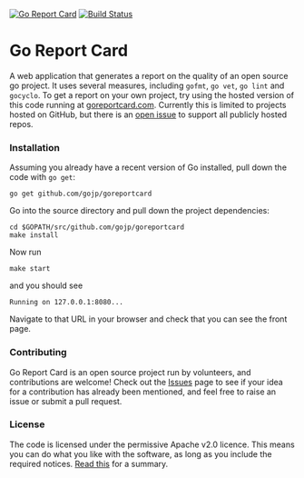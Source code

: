 [![Go Report Card](https://goreportcard.com/badge/gojp/goreportcard)](https://goreportcard.com/report/gojp/goreportcard) [![Build Status](http://drone.aguirre.io/api/badges/tn/goreportcard/status.svg)](http://drone.aguirre.io/tn/goreportcard)

# Go Report Card

A web application that generates a report on the quality of an open source go project. It uses several measures, including `gofmt`, `go vet`, `go lint` and `gocyclo`. To get a report on your own project, try using the hosted version of this code running at [goreportcard.com](https://goreportcard.com). Currently this is limited to projects hosted on GitHub, but there is an [open issue](https://github.com/gojp/goreportcard/issues/51) to support all publicly hosted repos.

### Installation

Assuming you already have a recent version of Go installed, pull down the code with `go get`:

```
go get github.com/gojp/goreportcard
```

Go into the source directory and pull down the project dependencies:

```
cd $GOPATH/src/github.com/gojp/goreportcard
make install
```

Now run

```
make start
```

and you should see

```
Running on 127.0.0.1:8080...
```

Navigate to that URL in your browser and check that you can see the front page.


### Contributing

Go Report Card is an open source project run by volunteers, and contributions are welcome! Check out the [Issues](https://github.com/gojp/goreportcard/issues) page to see if your idea for a contribution has already been mentioned, and feel free to raise an issue or submit a pull request.

### License

The code is licensed under the permissive Apache v2.0 licence. This means you can do what you like with the software, as long as you include the required notices. [Read this](https://tldrlegal.com/license/apache-license-2.0-(apache-2.0)) for a summary.
